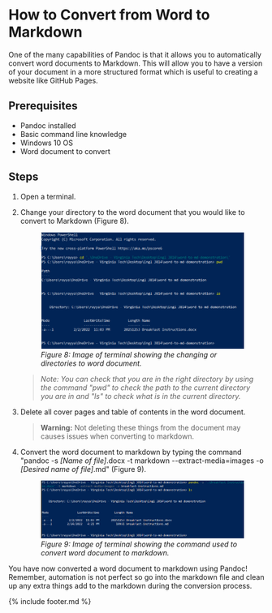 # How to Convert from Word to Markdown

One of the many capabilities of Pandoc is that it allows you to automatically convert word documents to Markdown. This will allow you to have a version of your document in a more structured format which is useful to creating a website like GitHub Pages.

## Prerequisites

- Pandoc installed
- Basic command line knowledge
- Windows 10 OS
- Word document to convert

## Steps

1. Open a terminal.
2. Change your directory to the word document that you would like to convert to Markdown (Figure 8).

    <figure>
        <img src="images/media/image8.png" alt="Markdown logo">
        <figcaption><i>Figure 8: Image of terminal showing the changing or directories to word document.</i>
        </figcaption>
    </figure>

    >*Note: You can check that you are in the right directory by using the command "pwd" to check the path to the current directory you are in and "ls" to check what is in the current directory.*

3. Delete all cover pages and table of contents in the word document.

    >**Warning:** Not deleting these things from the document may causes issues when converting to markdown.

4. Convert the word document to markdown by typing the command "pandoc -s *[Name of file]*.docx -t markdown --extract-media=images -o *[Desired name of file]*.md" (Figure 9).

    <figure>
        <img src="images/media/image9.png" alt="Markdown logo">
        <figcaption><i>Figure 9: Image of terminal showing the command used to convert word document to markdown.</i>
        </figcaption>
    </figure>

You have now converted a word document to markdown using Pandoc! Remember, automation is not perfect so go into the markdown file and clean up any extra things add to the markdown during the conversion process.

{% include footer.md %}
